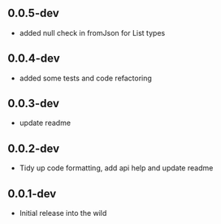 ## 0.0.5-dev

- added null check in fromJson for List types 

## 0.0.4-dev

- added some tests and  code refactoring

## 0.0.3-dev

- update readme

## 0.0.2-dev

- Tidy up code formatting, add api help and update readme

## 0.0.1-dev

- Initial release into the wild
